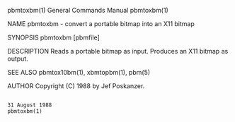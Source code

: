 pbmtoxbm(1)                                                                             General Commands Manual                                                                            pbmtoxbm(1)

NAME
       pbmtoxbm - convert a portable bitmap into an X11 bitmap

SYNOPSIS
       pbmtoxbm [pbmfile]

DESCRIPTION
       Reads a portable bitmap as input.  Produces an X11 bitmap as output.

SEE ALSO
       pbmtox10bm(1), xbmtopbm(1), pbm(5)

AUTHOR
       Copyright (C) 1988 by Jef Poskanzer.

                                                                                            31 August 1988                                                                                 pbmtoxbm(1)
